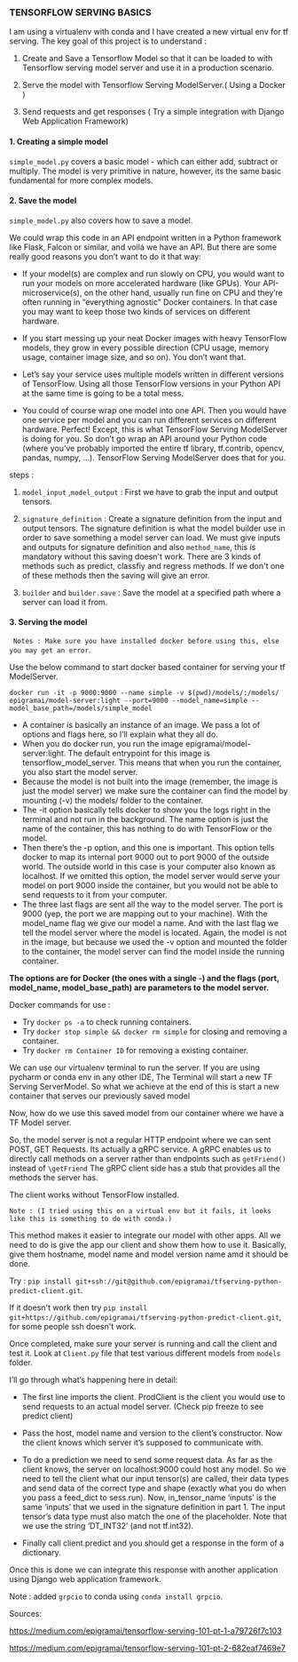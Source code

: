 ### TENSORFLOW SERVING BASICS 

I am using a virtualenv with conda and I have created a new virtual env for tf serving.
The key goal of this project is to understand :

1) Create and Save a Tensorflow Model so that it can be loaded to with Tensorflow serving 
model server and use it in a production scenario. 

2) Serve the model with Tensorflow Serving ModelServer.( Using a Docker )

3) Send requests and get responses ( Try a simple integration with Django Web Application Framework)

#### 1. Creating a simple model

`simple_model.py` covers a basic model - which can either add, subtract or 
multiply. The model is very primitive in nature, however, its the same basic
fundamental for more complex models.

#### 2. Save the model

`simple_model.py` also covers how to save a model. 

We could wrap this code in an API endpoint written in a Python framework like Flask, Falcon or similar, and voilá we have an API. 
But there are some really good reasons you don’t want to do it that way:

- If your model(s) are complex and run slowly on CPU, you would want to run your models on more accelerated hardware (like GPUs). Your API-microservice(s), on the other hand, usually run fine on CPU and they’re often running in “everything agnostic” Docker containers. In that case you may want to keep those two kinds of services on different hardware.

- If you start messing up your neat Docker images with heavy TensorFlow models, they grow in every possible direction (CPU usage, memory usage, container image size, and so on). You don’t want that.

- Let’s say your service uses multiple models written in different versions of TensorFlow. Using all those TensorFlow versions in your Python API at the same time is going to be a total mess.

- You could of course wrap one model into one API. Then you would have one service per model and you can run different services on different hardware. Perfect! Except, this is what TensorFlow Serving ModelServer is doing for you. So don’t go wrap an API around your Python code (where you’ve probably imported the entire tf library, tf.contrib, opencv, pandas, numpy, …). TensorFlow Serving ModelServer does that for you.

steps : 

1. `model_input` ,`model_output` :  First we have to grab the input and output tensors.

2. `signature_definition` : Create a signature definition from the input and output tensors. The signature definition is what the model builder use in order to save something a model server can load.
We must give inputs and outputs for signature definition and also `method_name`, this is mandatory without this saving doesn't work. There are 3 kinds of methods such as
predict, classfiy and regress methods. If we don't one of these methods then the saving will give an error.

3. `builder` and `builder.save` : Save the model at a specified path where a server can load it from.

#### 3. Serving the model 

` Notes : Make sure you have installed docker before using this, else you may get an error`.

Use the below command to start docker based container for serving your tf ModelServer.

`docker run -it -p 9000:9000 --name simple -v $(pwd)/models/:/models/ epigramai/model-server:light --port=9000 --model_name=simple --model_base_path=/models/simple_model`

- A container is basically an instance of an image. We pass a lot of options and flags here, so I’ll explain what they all do.
- When you do docker run, you run the image epigramai/model-server:light. The default entrypoint for this image is tensorflow_model_server. This means that when you run the container, you also start the model server.
- Because the model is not built into the image (remember, the image is just the model server) we make sure the container can find the model by mounting (-v) the models/ folder to the container.
- The -it option basically tells docker to show you the logs right in the terminal and not run in the background. The name option is just the name of the container, this has nothing to do with TensorFlow or the model.
- Then there’s the -p option, and this one is important. This option tells docker to map its internal port 9000 out to port 9000 of the outside world. The outside world in this case is your computer also known as localhost. If we omitted this option, the model server would serve your model on port 9000 inside the container, but you would not be able to send requests to it from your computer.
- The three last flags are sent all the way to the model server. The port is 9000 (yep, the port we are mapping out to your machine). With the model_name flag we give our model a name. And with the last flag we tell the model server where the model is located. Again, the model is not in the image, but because we used the -v option and mounted the folder to the container, the model server can find the model inside the running container.

**The options are for Docker (the ones with a single -) and the flags (port, model_name, model_base_path) are parameters to the model server.**

Docker commands for use : 

- Try `docker ps -a` to check running containers. 
- Try `docker stop simple && docker rm simple` for closing and removing a container. 
- Try `docker rm Container ID` for removing a existing container.

We can use our virtualenv terminal to run the server. If you are using pycharm or conda env in any other IDE, The Terminal  will start a new TF Serving ServerModel.
So what we achieve at the end of this is start a new container that serves our previously saved model

Now, how do we use this saved model from our container where we have a TF Model server.

So, the model server is not a regular HTTP endpoint where we can sent POST, GET Requests.
Its actually a gRPC service. A gRPC enables us to directly call methods on a server rather than endpoints such as `getFriend()` instead of `\getFriend`
The gRPC client side has a stub that provides all the methods the server has.

The client works without TensorFlow installed. 

`Note : (I tried using this on a virtual env but it fails, it looks like this is something to do with conda.)`

This method makes it easier to integrate our model with other apps. 
All we need to do is give the app our client and show them how to use it. Basically, give them hostname, model name and model version name amd it should be done.

Try : `pip install git+ssh://git@github.com/epigramai/tfserving-python-predict-client.git`.

If it doesn't work then try `pip install git+https://github.com/epigramai/tfserving-python-predict-client.git`, for some people ssh doesn't work. 

Once completed, make sure your server is running and call the client and test it.
Look at `Client.py` file that test various different models from `models` folder. 

I’ll go through what’s happening here in detail:

- The first line imports the client. ProdClient is the client you would use to send requests to an actual model server. (Check pip freeze to see predict client)

- Pass the host, model name and version to the client’s constructor. Now the client knows which server it’s supposed to communicate with.

- To do a prediction we need to send some request data. As far as the client knows, 
the server on localhost:9000 could host any model. So we need to tell the client what our input tensor(s) are called, 
their data types and send data of the correct type and shape (exactly what you do when you pass a feed_dict to sess.run). Now, in_tensor_name ‘inputs’ is 
the same ‘inputs’ that we used in the signature definition in part 1. The input tensor’s data type must also match the one of the placeholder.
Note that we use the string ‘DT_INT32’ (and not tf.int32).

- Finally call client.predict and you should get a response in the form of a dictionary.

Once this is done we can integrate this response with another application using Django web application framework.

Note : added `grpcio` to conda using `conda install grpcio`.

Sources: 

https://medium.com/epigramai/tensorflow-serving-101-pt-1-a79726f7c103

https://medium.com/epigramai/tensorflow-serving-101-pt-2-682eaf7469e7

